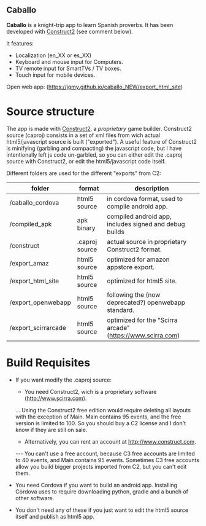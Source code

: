 ## Caballo 

**Caballo** is a knight-trip app to learn Spanish proverbs. It has been developed with [Construct2](https://www.scirra.com) (see comment below).

It features:
* Localization (en_XX or es_XX)
* Keyboard and mouse input for Computers.
* TV remote input for SmartTVs / TV boxes.
* Touch input for mobile devices.


Open web app: (https://jgmy.github.io/caballo_NEW/export_html_site)

# Source structure
The app is made with [Construct2](https://www.scirra.com), a *proprietary* game builder. Construct2 source (caproj) consists in a set of xml files from wich actual html5/javascript source is built ("exported"). A useful feature of Construct2 is minifying (garbling and compacting) the javascript code, but I have intentionally left js code un-garbled, so you can either edit the .caproj source with Construct2, or edit the html5/javascript code itself.

Different folders are used for the different "exports" from C2:

 folder | format | description
 ---- | ---- | ----
 /caballo_cordova | html5 source | in cordova format, used to compile android app.
 /compiled_apk	  | apk binary | compiled android app, includes signed and debug builds
 /construct     | .caproj source | actual source in proprietary Construct2 format.
 /export_amaz | html5 source |  optimized for amazon appstore export.
 /export_html_site	 |  html5 source | optimized for html5 site.
 /export_openwebapp	| html5 source | following the (now deprecated?) openwebapp standard.
 /export_scirrarcade | html5 source | optimized for the "Scirra arcade" (https://www.scirra.com)
 
 # Build Requisites
 * If you want modify the .caproj source:
   * You need Construct2, wich is a proprietary software (http://www.scirra.com).
   
   ... Using the Construct2 free edition would require deleting all layouts with the exception of Main. Main contains 95 events, and the free version is limited to 100. So you should buy a C2 license and I don't know if they are still on sale.
   
   * Alternatively, you can rent an account at http://www.construct.com.
   
   --- You can't use a free account, because C3 free accounts are limited to 40 events, and Main contains 95 events. Sometimes C3 free accounts allow you build bigger projects imported from C2, but you can't edit them. 
 
 * You need Cordova if you want to build an android app. Installing Cordova uses to require downloading python, gradle and a bunch of other software.
 
 * You don't need any of these if you just want to edit the html5 source itself and publish as html5 app.
 
 

